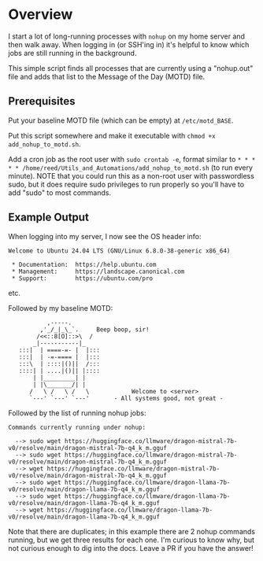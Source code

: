 # Overview
I start a lot of long-running processes with `nohup` on my home server and then walk away. When logging in (or SSH'ing in) it's helpful to know which jobs are still running in the background.

This simple script finds all processes that are currently using a "nohup.out" file and adds that list to the Message of the Day (MOTD) file.

## Prerequisites
Put your baseline MOTD file (which can be empty) at `/etc/motd_BASE`.

Put this script somewhere and make it executable with `chmod +x add_nohup_to_motd.sh`.

Add a cron job as the root user with `sudo crontab -e`, format similar to `* * * * * /home/reed/Utils_and_Automations/add_nohup_to_motd.sh` (to run every minute). NOTE that you could run this as a non-root user with passwordless sudo, but it does require sudo privileges to run properly so you'll have to add "sudo" to most commands.

## Example Output
When logging into my server, I now see the OS header info:
```
Welcome to Ubuntu 24.04 LTS (GNU/Linux 6.8.0-38-generic x86_64)

 * Documentation:  https://help.ubuntu.com
 * Management:     https://landscape.canonical.com
 * Support:        https://ubuntu.com/pro
```
etc.

Followed by my baseline MOTD:
```
           ,-----.    
         ,'_/_|_\_`.     Beep boop, sir!
        /<<::8[O]::>\  /
       _|-----------|_
   :::|  | ====-=- |  |:::
   :::|  | -=-==== |  |:::
   :::\  | ::::|()||  /:::
   ::::| | ....|()|| |::::
       | |_________| |
       | |\_______/| |
      /   \ /   \ /   \            Welcome to <server>
      `---' `---' `---'       - All systems good, not great -
```

Followed by the list of running nohup jobs:
```
Commands currently running under nohup:

  --> sudo wget https://huggingface.co/llmware/dragon-mistral-7b-v0/resolve/main/dragon-mistral-7b-q4_k_m.gguf
  --> sudo wget https://huggingface.co/llmware/dragon-mistral-7b-v0/resolve/main/dragon-mistral-7b-q4_k_m.gguf
  --> wget https://huggingface.co/llmware/dragon-mistral-7b-v0/resolve/main/dragon-mistral-7b-q4_k_m.gguf
  --> sudo wget https://huggingface.co/llmware/dragon-llama-7b-v0/resolve/main/dragon-llama-7b-q4_k_m.gguf
  --> sudo wget https://huggingface.co/llmware/dragon-llama-7b-v0/resolve/main/dragon-llama-7b-q4_k_m.gguf
  --> wget https://huggingface.co/llmware/dragon-llama-7b-v0/resolve/main/dragon-llama-7b-q4_k_m.gguf
```

Note that there are duplicates; in this example there are 2 nohup commands running, but we get three results for each one. I'm curious to know why, but not curious enough to dig into the docs. Leave a PR if you have the answer!
